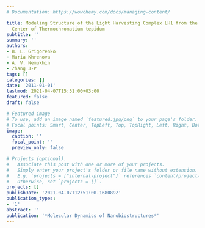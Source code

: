 ```yaml
---
# Documentation: https://wowchemy.com/docs/managing-content/

title: Modeling Structure of the Light Harvesting Complex LH1 from the Bacterial Photosynthetic
  Center of Thermochromatium tepidum
subtitle: ''
summary: ''
authors:
- B. L. Grigorenko
- Maria Khrenova
- A. V. Nemukhin
- Zhang J-P
tags: []
categories: []
date: '2011-01-01'
lastmod: 2021-04-07T15:51:00+03:00
featured: false
draft: false

# Featured image
# To use, add an image named `featured.jpg/png` to your page's folder.
# Focal points: Smart, Center, TopLeft, Top, TopRight, Left, Right, BottomLeft, Bottom, BottomRight.
image:
  caption: ''
  focal_point: ''
  preview_only: false

# Projects (optional).
#   Associate this post with one or more of your projects.
#   Simply enter your project's folder or file name without extension.
#   E.g. `projects = ["internal-project"]` references `content/project/deep-learning/index.md`.
#   Otherwise, set `projects = []`.
projects: []
publishDate: '2021-04-07T12:51:00.168089Z'
publication_types:
- '1'
abstract: ''
publication: '*Molecular Dynamics of Nanobiostructures*'
---
```

